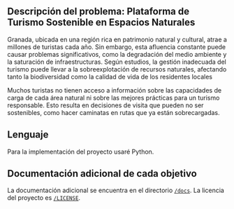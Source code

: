 ## Descripción del problema: Plataforma de Turismo Sostenible en Espacios Naturales

Granada, ubicada en una región rica en patrimonio natural y cultural, atrae a millones de turistas cada año. Sin embargo, esta afluencia constante puede causar problemas significativos, como la degradación del medio ambiente y la saturación de infraestructuras. Según estudios, la gestión inadecuada del turismo puede llevar a la sobreexplotación de recursos naturales, afectando tanto la biodiversidad como la calidad de vida de los residentes locales

Muchos turistas no tienen acceso a información sobre las capacidades de carga de cada área natural ni sobre las mejores prácticas para un turismo responsable. Esto resulta en decisiones de visita que pueden no ser sostenibles, como hacer caminatas en rutas que ya están sobrecargadas.

## Lenguaje

Para la implementación del proyecto usaré Python.

## Documentación adicional de cada objetivo

La documentación adicional se encuentra en el directorio [`/docs`](./docs).
La licencia del proyecto es  [`/LICENSE`](./LICENSE).


